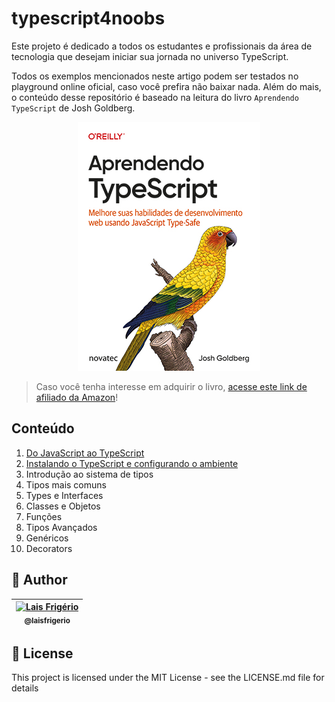 # typescript4noobs

Este projeto é dedicado a todos os estudantes e profissionais da área de tecnologia que desejam iniciar sua jornada no universo TypeScript.

Todos os exemplos mencionados neste artigo podem ser testados no playground online oficial, caso você prefira não baixar nada. Além do mais, o conteúdo desse repositório é baseado na leitura do livro `Aprendendo TypeScript` de Josh Goldberg.

<p align="center">
  <a><img src="./assets/livro-capa-aprendendo-typescript.jpg" alt="Agregador de links" title="Agregador de links"></a>
</p>

> Caso você tenha interesse em adquirir o livro, [acesse este link de afiliado da Amazon](https://amzn.to/3Sp3Kfk)!

## Conteúdo

1. [Do JavaScript ao TypeScript](./conteudo/001-o-que-e-typescript.md)
2. [Instalando o TypeScript e configurando o ambiente](./conteudo/002-instalacao.md)
3. Introdução ao sistema de tipos
4. Tipos mais comuns
5. Types e Interfaces
6. Classes e Objetos
7. Funções
8. Tipos Avançados
9. Genéricos
10. Decorators

## 👩 Author

| [<img src="https://avatars.githubusercontent.com/u/20709086?v=4" width="100px;" alt="Lais Frigério"/><br /><sub><b>@laisfrigerio</b></sub>](https://instagram.com/laisfrigerio)<br /> |
| :-----------------------------------------------------------------------------------------------------------------------------------------------------------------------------------: |

## 📄 License

This project is licensed under the MIT License - see the LICENSE.md file for details

